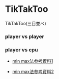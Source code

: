 # TikTakToo

TikTakToo(三目並べ)


### player vs player

### player vs cpu

- [min max法参考資料1](https://postd.cc/tic-tac-toe-understanding-the-minimax-algorithm)

- [min max法参考資料2](https://www.webcyou.com/?p=6997)
